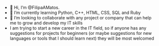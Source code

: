 - 👋 Hi, I’m @FilipaAMatos.
- 🌱 I’m currently learning Python, C++, HTML, CSS, SQL and Ruby
- 💞️ I’m looking to collaborate with any project or company that can help me to grow and develop my IT skills
- I am trying to start a new career in the IT field, so if anyone has any suggestions for projects for beginners (or maybe suggestions for new languages or tools that I should learn next) they will be most welcomed

<!---
FilipaAMatos/FilipaAMatos is a ✨ special ✨ repository because its `README.md` (this file) appears on your GitHub profile.
You can click the Preview link to take a look at your changes.
--->
